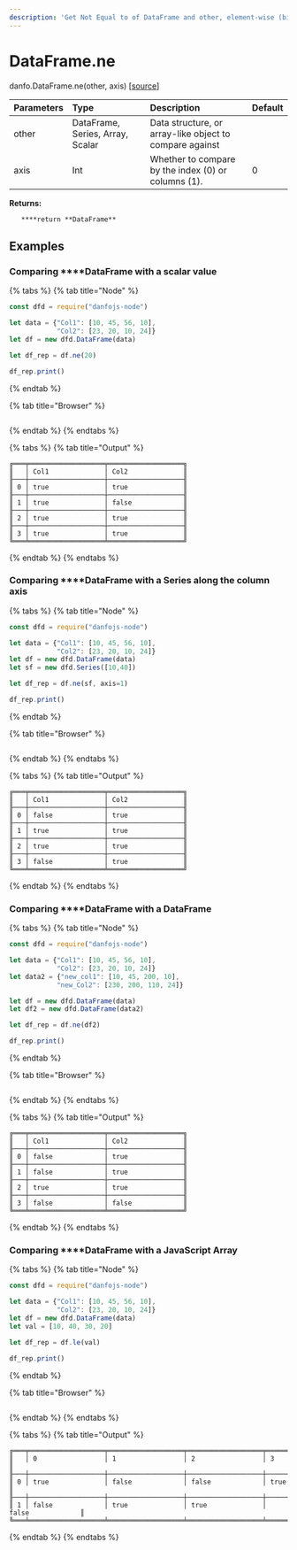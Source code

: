 ```yaml
---
description: 'Get Not Equal to of DataFrame and other, element-wise (binary operator eq).'
---
```


# DataFrame.ne

danfo.DataFrame.ne\(other, axis\) \[[source](https://github.com/opensource9ja/danfojs/blob/3398c2f540c16ac95599a05b6f2db4eff8a258c9/danfojs/src/core/frame.js#L1633)\]

| Parameters | Type | Description | Default |
| :--- | :--- | :--- | :--- |
| other | DataFrame, Series, Array, Scalar | Data structure, or array-like object to compare against |  |
| axis | Int | Whether to compare by the index \(0\) or columns \(1\). | 0 |

**Returns:**

       ****return **DataFrame**

## **Examples**

### Comparing ****DataFrame with a scalar value

{% tabs %}
{% tab title="Node" %}
```javascript
const dfd = require("danfojs-node")

let data = {"Col1": [10, 45, 56, 10],
            "Col2": [23, 20, 10, 24]}
let df = new dfd.DataFrame(data)

let df_rep = df.ne(20)

df_rep.print()
```
{% endtab %}

{% tab title="Browser" %}
```

```
{% endtab %}
{% endtabs %}

{% tabs %}
{% tab title="Output" %}
```text
╔═══╤═══════════════════╤═══════════════════╗
║   │ Col1              │ Col2              ║
╟───┼───────────────────┼───────────────────╢
║ 0 │ true              │ true              ║
╟───┼───────────────────┼───────────────────╢
║ 1 │ true              │ false             ║
╟───┼───────────────────┼───────────────────╢
║ 2 │ true              │ true              ║
╟───┼───────────────────┼───────────────────╢
║ 3 │ true              │ true              ║
╚═══╧═══════════════════╧═══════════════════╝
```
{% endtab %}
{% endtabs %}

### Comparing ****DataFrame with a Series along the column axis

{% tabs %}
{% tab title="Node" %}
```javascript
const dfd = require("danfojs-node")

let data = {"Col1": [10, 45, 56, 10],
            "Col2": [23, 20, 10, 24]}
let df = new dfd.DataFrame(data)
let sf = new dfd.Series([10,40])

let df_rep = df.ne(sf, axis=1)

df_rep.print()


```
{% endtab %}

{% tab title="Browser" %}
```

```
{% endtab %}
{% endtabs %}

{% tabs %}
{% tab title="Output" %}
```text
╔═══╤═══════════════════╤═══════════════════╗
║   │ Col1              │ Col2              ║
╟───┼───────────────────┼───────────────────╢
║ 0 │ false             │ true              ║
╟───┼───────────────────┼───────────────────╢
║ 1 │ true              │ true              ║
╟───┼───────────────────┼───────────────────╢
║ 2 │ true              │ true              ║
╟───┼───────────────────┼───────────────────╢
║ 3 │ false             │ true              ║
╚═══╧═══════════════════╧═══════════════════╝
```
{% endtab %}
{% endtabs %}

### Comparing ****DataFrame with a DataFrame

{% tabs %}
{% tab title="Node" %}
```javascript
const dfd = require("danfojs-node")

let data = {"Col1": [10, 45, 56, 10],
            "Col2": [23, 20, 10, 24]}
let data2 = {"new_col1": [10, 45, 200, 10],
            "new_Col2": [230, 200, 110, 24]}

let df = new dfd.DataFrame(data)
let df2 = new dfd.DataFrame(data2)

let df_rep = df.ne(df2)

df_rep.print()

```
{% endtab %}

{% tab title="Browser" %}
```

```
{% endtab %}
{% endtabs %}

{% tabs %}
{% tab title="Output" %}
```text
╔═══╤═══════════════════╤═══════════════════╗
║   │ Col1              │ Col2              ║
╟───┼───────────────────┼───────────────────╢
║ 0 │ false             │ true              ║
╟───┼───────────────────┼───────────────────╢
║ 1 │ false             │ true              ║
╟───┼───────────────────┼───────────────────╢
║ 2 │ true              │ true              ║
╟───┼───────────────────┼───────────────────╢
║ 3 │ false             │ false             ║
╚═══╧═══════════════════╧═══════════════════╝
```
{% endtab %}
{% endtabs %}

### Comparing ****DataFrame with a JavaScript Array

{% tabs %}
{% tab title="Node" %}
```javascript
const dfd = require("danfojs-node")

let data = {"Col1": [10, 45, 56, 10],
            "Col2": [23, 20, 10, 24]}
let df = new dfd.DataFrame(data)
let val = [10, 40, 30, 20]

let df_rep = df.le(val)

df_rep.print()
```
{% endtab %}

{% tab title="Browser" %}
```

```
{% endtab %}
{% endtabs %}

{% tabs %}
{% tab title="Output" %}
```text
╔═══╤═══════════════════╤═══════════════════╤═══════════════════╤═══════════════════╗
║   │ 0                 │ 1                 │ 2                 │ 3                 ║
╟───┼───────────────────┼───────────────────┼───────────────────┼───────────────────╢
║ 0 │ true              │ false             │ false             │ true              ║
╟───┼───────────────────┼───────────────────┼───────────────────┼───────────────────╢
║ 1 │ false             │ true              │ true              │ false             ║
╚═══╧═══════════════════╧═══════════════════╧═══════════════════╧═══════════════════╝
```
{% endtab %}
{% endtabs %}
